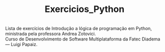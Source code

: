 <h1 align="center">
  Exercicios_Python
  <br>
</h1>
<p>
  <br>Lista de exercícios de Introdução a lógica de programação em Python, ministrada pela professora Andrea Zotovici. 
  <br>Curso de Desenvolvimento de Software Multiplataforma da Fatec Diadema — Luigi Papaiz.
</p>

